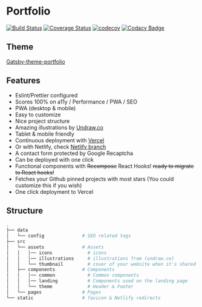 # Portfolio

[![Build Status](https://www.travis-ci.com/ArnaudFlaesch/arnaudflaesch.github.io.svg?branch=ft_gatsby)](https://www.travis-ci.com/ArnaudFlaesch/arnaudflaesch.github.io)
[![Coverage Status](https://coveralls.io/repos/github/ArnaudFlaesch/arnaudflaesch.github.io/badge.svg?branch=ft_gatsby)](https://coveralls.io/github/ArnaudFlaesch/arnaudflaesch.github.io?branch=ft_gatsby)
[![codecov](https://codecov.io/gh/ArnaudFlaesch/arnaudflaesch.github.io/branch/master/graph/badge.svg)](https://codecov.io/gh/ArnaudFlaesch/arnaudflaesch.github.io)
[![Codacy Badge](https://app.codacy.com/project/badge/Grade/92532453d7fd4c58ba8a659c4f9133d4)](https://www.codacy.com/gh/ArnaudFlaesch/arnaudflaesch.github.io/dashboard?utm_source=github.com&amp;utm_medium=referral&amp;utm_content=ArnaudFlaesch/arnaudflaesch.github.io&amp;utm_campaign=Badge_Grade)

## Theme

[Gatsby-theme-portfolio](https://github.com/smakosh/gatsby-theme-portfolio)

## Features

- Eslint/Prettier configured
- Scores 100% on a11y / Performance / PWA / SEO
- PWA (desktop & mobile)
- Easy to customize
- Nice project structure
- Amazing illustrations by [Undraw.co](https://undraw.co)
- Tablet & mobile friendly
- Continuous deployment with [Vercel](https://vercel.com/?utm_source=smakosh)
- Or with Netlify, check [Netlify branch](https://github.com/smakosh/gatsby-portfolio-dev/tree/netlify)
- A contact form protected by Google Recaptcha
- Can be deployed with one click
- Functional components with ~~Recompose~~ React Hooks! ~~ready to migrate to React hooks!~~
- Fetches your Github pinned projects with most stars (You could customize this if you wish)
- One click deployment to Vercel


## Structure

```bash
.
├── data
│   └── config              # SEO related tags
├── src
│   └── assets              # Assets
│   │   │── icons             # icons
│   │   │── illustrations     # illustrations from (undraw.co)
│   │   └── thumbnail         # cover of your website when it's shared to social media
│   ├── components          # Components
│   │   │── common            # Common components
│   │   │── landing           # Components used on the landing page
│   │   └── theme             # Header & Footer
│   └── pages               # Pages
└── static                  # favicon & Netlify redirects
```